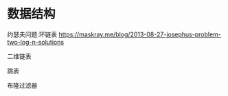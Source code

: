 # 数据结构

约瑟夫问题:环链表
<https://maskray.me/blog/2013-08-27-josephus-problem-two-log-n-solutions>

二维链表

跳表

布隆过滤器
